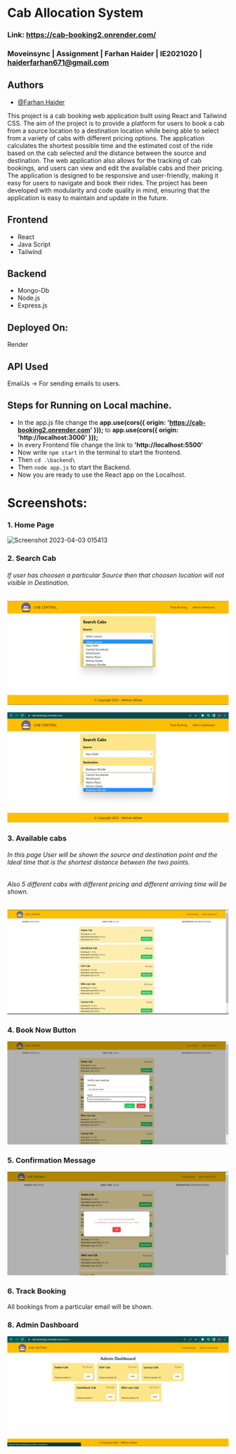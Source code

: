 
# Cab Allocation System
### Link: https://cab-booking2.onrender.com/
### Moveinsync |  Assignment | Farhan Haider | IE2021020 | haiderfarhan671@gmail.com
## Authors

- [@Farhan Haider](https://www.github.com/farhanhaider624)

This project is a cab booking web application built using React and Tailwind CSS. The aim of the project is to provide a platform for users to book a cab from a source location to a destination location while being able to select from a variety of cabs with different pricing options. The application calculates the shortest possible time and the estimated cost of the ride based on the cab selected and the distance between the source and destination. The web application also allows for the tracking of cab bookings, and users can view and edit the available cabs and their pricing. The application is designed to be responsive and user-friendly, making it easy for users to navigate and book their rides. The project has been developed with modularity and code quality in mind, ensuring that the application is easy to maintain and update in the future.

## Frontend
* React
* Java Script
* Tailwind

## Backend
* Mongo-Db
* Node.js
* Express.js

## Deployed On:
Render
## API Used
EmailJs -> For sending emails to users.

## Steps for Running on Local machine.
* In the app.js file change the **app.use(cors({ origin: 'https://cab-booking2.onrender.com' }));** to **app.use(cors({ origin: 'http://localhost:3000' }));**
* In every Frontend file change the link to **'http://localhost:5500'**
* Now write `npm start` in the terminal to start the frontend.
* Then `cd .\backend\`
* Then `node app.js` to start the Backend.
* Now you are ready to use the React app on the Localhost.

# Screenshots:
### 1. Home Page
![Screenshot 2023-04-03 015413](https://github.com/user-attachments/assets/289b6720-e0cb-4061-9f28-a5e974224d90)

### 2. Search Cab
###### If user has choosen a particular Source then that choosen location will not visible in Destination.
![Home](https://github.com/mehran236/cab-booking-system/blob/master/Screenshots/Screenshot%202023-04-03%20015503.jpg?raw=true)

![Home](https://github.com/mehran236/cab-booking-system/blob/master/Screenshots/Screenshot%202023-04-03%20015551.jpg?raw=true)

### 3. Available cabs
###### In this page User will be shown the source and destination point and the Ideal time that is the shortest distance between the two points.
###### Also 5 different cabs with different pricing and different arriving time will be shown.
![Home](https://github.com/mehran236/cab-booking-system/blob/master/Screenshots/Screenshot%202023-04-03%20015650.jpg?raw=true)

### 4. Book Now Button
![Home](https://github.com/mehran236/cab-booking-system/blob/master/Screenshots/Screenshot%202023-04-03%20015818.jpg?raw=true)

### 5. Confirmation Message
![Home](https://github.com/mehran236/cab-booking-system/blob/master/Screenshots/Screenshot%202023-04-03%20015858.jpg?raw=true)


### 6. Track Booking
All bookings from a particular email will be shown.

### 8. Admin Dashboard
![Home](https://github.com/mehran236/cab-booking-system/blob/master/Screenshots/Screenshot%202023-04-03%20020314.jpg?raw=true)

